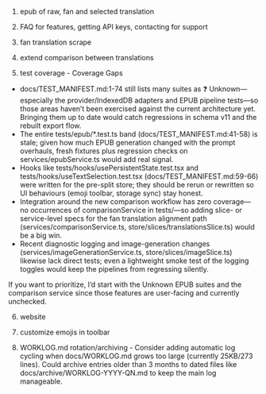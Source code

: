1) epub of raw, fan and selected translation

2) FAQ for features, getting API keys, contacting for support

3) fan translation scrape

4) extend comparison between translations

5) test coverage - Coverage Gaps

  - docs/TEST_MANIFEST.md:1-74 still lists many suites as ❓ Unknown—especially the provider/IndexedDB adapters and EPUB pipeline tests—so those areas
    haven’t been exercised against the current architecture yet. Bringing them up to date would catch regressions in schema v11 and the rebuilt export
    flow.
  - The entire tests/epub/*.test.ts band (docs/TEST_MANIFEST.md:41-58) is stale; given how much EPUB generation changed with the prompt overhauls,
    fresh fixtures plus regression checks on services/epubService.ts would add real signal.
  - Hooks like tests/hooks/usePersistentState.test.tsx and tests/hooks/useTextSelection.test.tsx (docs/TEST_MANIFEST.md:59-66) were written for the
    pre-split store; they should be rerun or rewritten so UI behaviours (emoji toolbar, storage sync) stay honest.
  - Integration around the new comparison workflow has zero coverage—no occurrences of comparisonService in tests/—so adding slice- or service-level
    specs for the fan translation alignment path (services/comparisonService.ts, store/slices/translationsSlice.ts) would be a big win.
  - Recent diagnostic logging and image-generation changes (services/imageGenerationService.ts, store/slices/imageSlice.ts) likewise lack direct
    tests; even a lightweight smoke test of the logging toggles would keep the pipelines from regressing silently.

  If you want to prioritize, I’d start with the Unknown EPUB suites and the comparison service since those features are user-facing and currently
  unchecked.

6) website

7) customize emojis in toolbar

8) WORKLOG.md rotation/archiving - Consider adding automatic log cycling when docs/WORKLOG.md grows too large (currently 25KB/273 lines). Could archive entries older than 3 months to dated files like docs/archive/WORKLOG-YYYY-QN.md to keep the main log manageable. 
